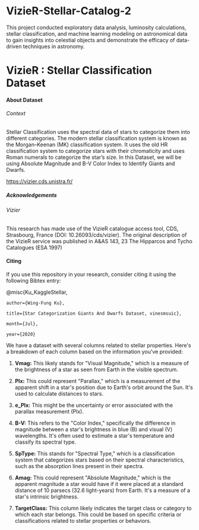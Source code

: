 # VizieR-Stellar-Catalog-2
This project conducted exploratory data analysis, luminosity calculations, stellar classification, and machine learning modeling on astronomical data to gain insights into celestial objects and demonstrate the efficacy of data-driven techniques in astronomy.

# VizieR : Stellar Classification Dataset

#### About Dataset
###### Context
Stellar Classification uses the spectral data of stars to categorize them into different categories. The modern stellar classification system is known as the Morgan–Keenan (MK) classification system. It uses the old HR classification system to categorize stars with their chromaticity and uses Roman numerals to categorize the star’s size.
In this Dataset, we will be using Absolute Magnitude and B-V Color Index to Identify Giants and Dwarfs.

https://vizier.cds.unistra.fr/

##### Acknowledgements
###### Vizier
This research has made use of the VizieR catalogue access tool, CDS, Strasbourg, France (DOI: 10.26093/cds/vizier). The original description of the VizieR service was published in A&AS 143, 23
The Hipparcos and Tycho Catalogues (ESA 1997)

#### Citing
If you use this repository in your research, consider citing it using the following Bibtex entry:

@misc{Ku_KaggleStellar,

    author={Wing-Fung Ku},

    title={Star Categorization Giants And Dwarfs Dataset, vinesmsuic},

    month={Jul},

    year={2020}

We have a dataset with several columns related to stellar properties. Here's a breakdown of each column based on the information you've provided:

1. **Vmag:** This likely stands for "Visual Magnitude," which is a measure of the brightness of a star as seen from Earth in the visible spectrum.

2. **Plx:** This could represent "Parallax," which is a measurement of the apparent shift in a star's position due to Earth's orbit around the Sun. It's used to calculate distances to stars.

3. **e_Plx:** This might be the uncertainty or error associated with the parallax measurement (Plx).

4. **B-V:** This refers to the "Color Index," specifically the difference in magnitude between a star's brightness in blue (B) and visual (V) wavelengths. It's often used to estimate a star's temperature and classify its spectral type.

5. **SpType:** This stands for "Spectral Type," which is a classification system that categorizes stars based on their spectral characteristics, such as the absorption lines present in their spectra.

6. **Amag:** This could represent "Absolute Magnitude," which is the apparent magnitude a star would have if it were placed at a standard distance of 10 parsecs (32.6 light-years) from Earth. It's a measure of a star's intrinsic brightness.

7. **TargetClass:** This column likely indicates the target class or category to which each star belongs. This could be based on specific criteria or classifications related to stellar properties or behaviors.
